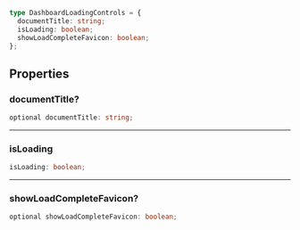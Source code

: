 ```ts
type DashboardLoadingControls = {
  documentTitle: string;
  isLoading: boolean;
  showLoadCompleteFavicon: boolean;
};
```

## Properties

### documentTitle?

```ts
optional documentTitle: string;
```

---

### isLoading

```ts
isLoading: boolean;
```

---

### showLoadCompleteFavicon?

```ts
optional showLoadCompleteFavicon: boolean;
```
